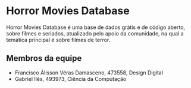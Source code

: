 # Horror Movies Database

Horror Movies Database é uma base de dados grátis e de código aberto, sobre filmes e seriados, atualizado pelo apoio da comunidade, na qual a temática principal é sobre filmes de terror. 

## Membros da equipe

- Francisco Álisson Véras Damasceno, 473558, Design Digital
- Gabriel Ilês, 493973, Ciência da Computação
